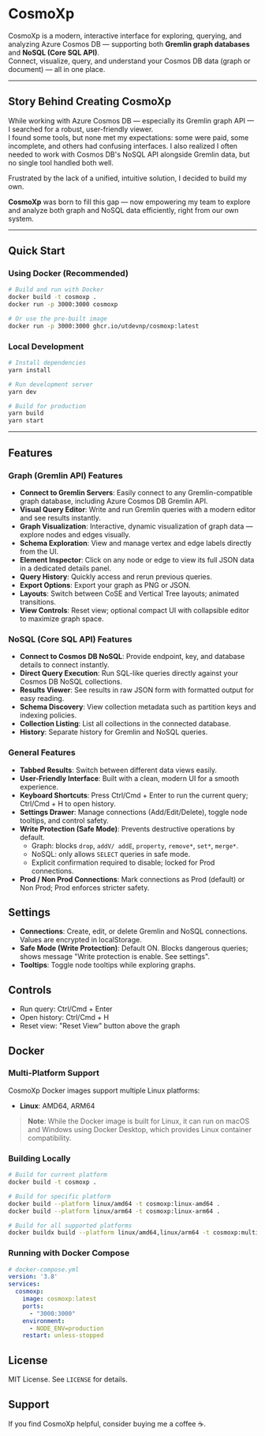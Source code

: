 # CosmoXp

CosmoXp is a modern, interactive interface for exploring, querying, and analyzing Azure Cosmos DB — supporting both **Gremlin graph databases** and **NoSQL (Core SQL API)**.  
Connect, visualize, query, and understand your Cosmos DB data (graph or document) — all in one place.

---

## Story Behind Creating CosmoXp

While working with Azure Cosmos DB — especially its Gremlin graph API — I searched for a robust, user-friendly viewer.  
I found some tools, but none met my expectations: some were paid, some incomplete, and others had confusing interfaces. I also realized I often needed to work with Cosmos DB's NoSQL API alongside Gremlin data, but no single tool handled both well.

Frustrated by the lack of a unified, intuitive solution, I decided to build my own.

**CosmoXp** was born to fill this gap — now empowering my team to explore and analyze both graph and NoSQL data efficiently, right from our own system.

---

## Quick Start

### Using Docker (Recommended)

```bash
# Build and run with Docker
docker build -t cosmoxp .
docker run -p 3000:3000 cosmoxp

# Or use the pre-built image
docker run -p 3000:3000 ghcr.io/utdevnp/cosmoxp:latest
```

### Local Development

```bash
# Install dependencies
yarn install

# Run development server
yarn dev

# Build for production
yarn build
yarn start
```

---

## Features

### Graph (Gremlin API) Features
- **Connect to Gremlin Servers**: Easily connect to any Gremlin-compatible graph database, including Azure Cosmos DB Gremlin API.
- **Visual Query Editor**: Write and run Gremlin queries with a modern editor and see results instantly.
- **Graph Visualization**: Interactive, dynamic visualization of graph data — explore nodes and edges visually.
- **Schema Exploration**: View and manage vertex and edge labels directly from the UI.
- **Element Inspector**: Click on any node or edge to view its full JSON data in a dedicated details panel.
- **Query History**: Quickly access and rerun previous queries.
- **Export Options**: Export your graph as PNG or JSON.
- **Layouts**: Switch between CoSE and Vertical Tree layouts; animated transitions.
- **View Controls**: Reset view; optional compact UI with collapsible editor to maximize graph space.

### NoSQL (Core SQL API) Features
- **Connect to Cosmos DB NoSQL**: Provide endpoint, key, and database details to connect instantly.
- **Direct Query Execution**: Run SQL-like queries directly against your Cosmos DB NoSQL collections.
- **Results Viewer**: See results in raw JSON form with formatted output for easy reading.
- **Schema Discovery**: View collection metadata such as partition keys and indexing policies.
- **Collection Listing**: List all collections in the connected database.
- **History**: Separate history for Gremlin and NoSQL queries.

### General Features
- **Tabbed Results**: Switch between different data views easily.
- **User-Friendly Interface**: Built with a clean, modern UI for a smooth experience.
- **Keyboard Shortcuts**: Press Ctrl/Cmd + Enter to run the current query; Ctrl/Cmd + H to open history.
- **Settings Drawer**: Manage connections (Add/Edit/Delete), toggle node tooltips, and control safety.
- **Write Protection (Safe Mode)**: Prevents destructive operations by default.
  - Graph: blocks `drop`, `addV/ addE`, `property`, `remove*`, `set*`, `merge*`.
  - NoSQL: only allows `SELECT` queries in safe mode.
  - Explicit confirmation required to disable; locked for Prod connections.
- **Prod / Non Prod Connections**: Mark connections as Prod (default) or Non Prod; Prod enforces stricter safety.

## Settings

- **Connections**: Create, edit, or delete Gremlin and NoSQL connections. Values are encrypted in localStorage.
- **Safe Mode (Write Protection)**: Default ON. Blocks dangerous queries; shows message "Write protection is enable. See settings".
- **Tooltips**: Toggle node tooltips while exploring graphs.

## Controls

- Run query: Ctrl/Cmd + Enter
- Open history: Ctrl/Cmd + H
- Reset view: "Reset View" button above the graph

## Docker

### Multi-Platform Support

CosmoXp Docker images support multiple Linux platforms:
- **Linux**: AMD64, ARM64

> **Note**: While the Docker image is built for Linux, it can run on macOS and Windows using Docker Desktop, which provides Linux container compatibility.

### Building Locally

```bash
# Build for current platform
docker build -t cosmoxp .

# Build for specific platform
docker build --platform linux/amd64 -t cosmoxp:linux-amd64 .
docker build --platform linux/arm64 -t cosmoxp:linux-arm64 .

# Build for all supported platforms
docker buildx build --platform linux/amd64,linux/arm64 -t cosmoxp:multi .
```

### Running with Docker Compose

```yaml
# docker-compose.yml
version: '3.8'
services:
  cosmoxp:
    image: cosmoxp:latest
    ports:
      - "3000:3000"
    environment:
      - NODE_ENV=production
    restart: unless-stopped
```

## License

MIT License. See `LICENSE` for details.

## Support

If you find CosmoXp helpful, consider buying me a coffee ☕.


